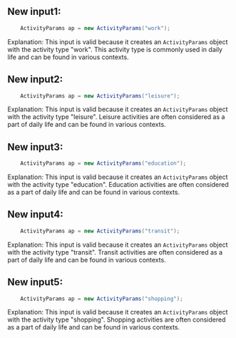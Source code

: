 ## New input1:
```java
    ActivityParams ap = new ActivityParams("work");
```
Explanation: This input is valid because it creates an `ActivityParams` object with the activity type "work". This activity type is commonly used in daily life and can be found in various contexts.

## New input2:
```java
    ActivityParams ap = new ActivityParams("leisure");
```
Explanation: This input is valid because it creates an `ActivityParams` object with the activity type "leisure". Leisure activities are often considered as a part of daily life and can be found in various contexts.

## New input3:
```java
    ActivityParams ap = new ActivityParams("education");
```
Explanation: This input is valid because it creates an `ActivityParams` object with the activity type "education". Education activities are often considered as a part of daily life and can be found in various contexts.

## New input4:
```java
    ActivityParams ap = new ActivityParams("transit");
```
Explanation: This input is valid because it creates an `ActivityParams` object with the activity type "transit". Transit activities are often considered as a part of daily life and can be found in various contexts.

## New input5:
```java
    ActivityParams ap = new ActivityParams("shopping");
```
Explanation: This input is valid because it creates an `ActivityParams` object with the activity type "shopping". Shopping activities are often considered as a part of daily life and can be found in various contexts.
